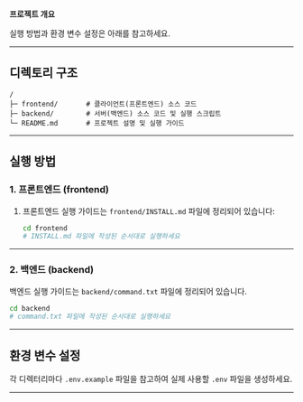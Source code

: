 **프로젝트 개요**


실행 방법과 환경 변수 설정은 아래를 참고하세요.

---

## 디렉토리 구조

```
/
├─ frontend/       # 클라이언트(프론트엔드) 소스 코드
├─ backend/        # 서버(백엔드) 소스 코드 및 실행 스크립트
└─ README.md       # 프로젝트 설명 및 실행 가이드
```

---

## 실행 방법

### 1. 프론트엔드 (frontend)

1. 프론트엔드 실행 가이드는 `frontend/INSTALL.md` 파일에 정리되어 있습니다:

   ```bash
   cd frontend
   # INSTALL.md 파일에 작성된 순서대로 실행하세요
   ```
---

### 2. 백엔드 (backend)

백엔드 실행 가이드는 `backend/command.txt` 파일에 정리되어 있습니다.

```bash
cd backend
# command.txt 파일에 작성된 순서대로 실행하세요
```

---

## 환경 변수 설정

각 디렉터리마다 `.env.example` 파일을 참고하여 실제 사용할 `.env` 파일을 생성하세요.

---





